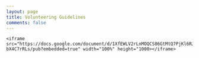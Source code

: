 ```yaml
---
layout: page
title: Volunteering Guidelines
comments: false
---
```


<!-- Featured
================================================== -->
<section class="featured-posts">

    <iframe src="https://docs.google.com/document/d/1XfEWLV2rLnMOQCS86GtMtQ7PjKl6RJEC6-bX4C7rRLs/pub?embedded=true" width="100%" height="1000></iframe>

</section>
